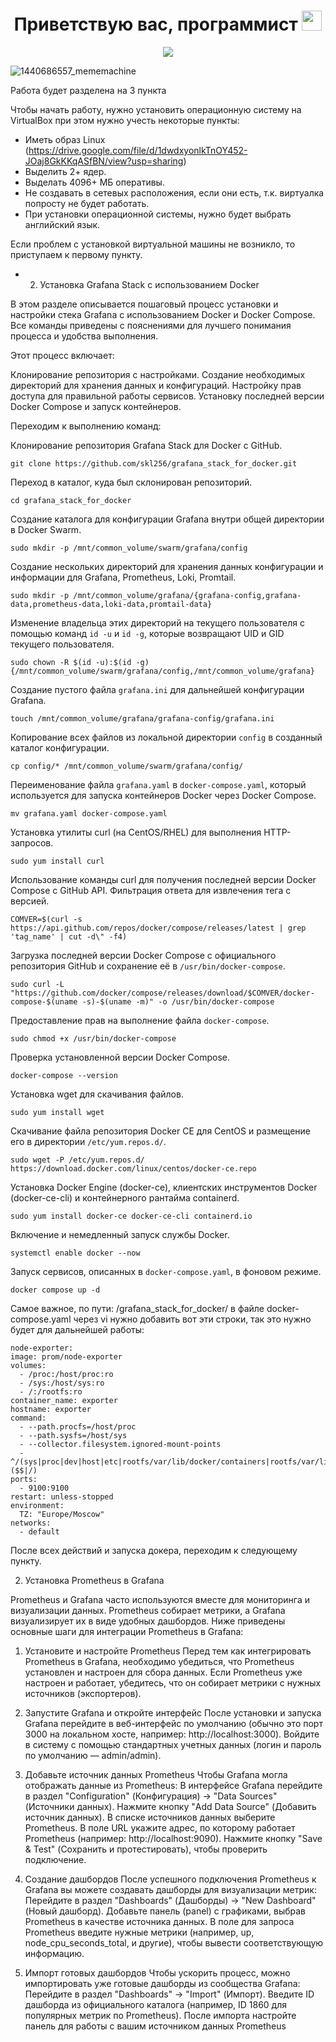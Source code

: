 <h1 align="center">Приветствую вас, программист</a> 
<img src="https://github.com/blackcater/blackcater/raw/main/images/Hi.gif" height="32"/></h1>
<div style="text-align:center"><img src="https://github.com/user-attachments/assets/9f15babe-67d3-4566-a3cf-b3fa07bea921" /></div>

![1440686557_mememachine](https://github.com/user-attachments/assets/9f15babe-67d3-4566-a3cf-b3fa07bea921)


Работа будет разделена на 3 пункта

Чтобы начать работу, нужно установить операционную систему на VirtualBox при этом нужно учесть некоторые пункты:

- Иметь образ Linux (https://drive.google.com/file/d/1dwdxyonlkTnOY452-JOaj8GkKKqASfBN/view?usp=sharing)
- Выделить 2+ ядер.
- Выделать 4096+ МБ оперативы.
- Не создавать в сетевых расположения, если они есть, т.к. виртуалка попросту не будет работать.
- При установки операционной системы, нужно будет выбрать английский язык.

Если проблем с установкой виртуальной машины не возникло, то приступаем к первому пункту.

- 2. Установка Grafana Stack с использованием Docker

В этом разделе описывается пошаговый процесс установки и настройки стека Grafana с использованием Docker и Docker Compose. Все команды приведены с пояснениями для лучшего понимания процесса и удобства выполнения.

Этот процесс включает:

Клонирование репозитория с настройками.
Создание необходимых директорий для хранения данных и конфигураций.
Настройку прав доступа для правильной работы сервисов.
Установку последней версии Docker Compose и запуск контейнеров.

Переходим к выполнению команд:

Клонирование репозитория Grafana Stack для Docker с GitHub.

    git clone https://github.com/skl256/grafana_stack_for_docker.git

Переход в каталог, куда был склонирован репозиторий.

    cd grafana_stack_for_docker
    
Создание каталога для конфигурации Grafana внутри общей директории в Docker Swarm.

    sudo mkdir -p /mnt/common_volume/swarm/grafana/config

Создание нескольких директорий для хранения данных конфигурации и информации для Grafana, Prometheus, Loki, Promtail.

    sudo mkdir -p /mnt/common_volume/grafana/{grafana-config,grafana-data,prometheus-data,loki-data,promtail-data}
   
Изменение владельца этих директорий на текущего пользователя с помощью команд `id -u` и `id -g`, которые возвращают UID и GID текущего пользователя.   

    sudo chown -R $(id -u):$(id -g) {/mnt/common_volume/swarm/grafana/config,/mnt/common_volume/grafana}
    
Создание пустого файла `grafana.ini` для дальнейшей конфигурации Grafana. 

    touch /mnt/common_volume/grafana/grafana-config/grafana.ini
    
Копирование всех файлов из локальной директории `config` в созданный каталог конфигурации.   

    cp config/* /mnt/common_volume/swarm/grafana/config/
    
Переименование файла `grafana.yaml` в `docker-compose.yaml`, который используется для запуска контейнеров Docker через Docker Compose. 

    mv grafana.yaml docker-compose.yaml

Установка утилиты curl (на CentOS/RHEL) для выполнения HTTP-запросов.

    sudo yum install curl
    
Использование команды curl для получения последней версии Docker Compose с GitHub API. Фильтрация ответа для извлечения тега с версией.

    COMVER=$(curl -s https://api.github.com/repos/docker/compose/releases/latest | grep 'tag_name' | cut -d\" -f4)

Загрузка последней версии Docker Compose с официального репозитория GitHub и сохранение её в `/usr/bin/docker-compose`.     

    sudo curl -L "https://github.com/docker/compose/releases/download/$COMVER/docker-compose-$(uname -s)-$(uname -m)" -o /usr/bin/docker-compose
    
Предоставление прав на выполнение файла `docker-compose`.  

    sudo chmod +x /usr/bin/docker-compose
    
Проверка установленной версии Docker Compose.

    docker-compose --version
    
Установка wget для скачивания файлов.   

    sudo yum install wget
    
Скачивание файла репозитория Docker CE для CentOS и размещение его в директории `/etc/yum.repos.d/`.

    sudo wget -P /etc/yum.repos.d/ https://download.docker.com/linux/centos/docker-ce.repo
    
Установка Docker Engine (docker-ce), клиентских инструментов Docker (docker-ce-cli) и контейнерного рантайма containerd.

    sudo yum install docker-ce docker-ce-cli containerd.io
    
Включение и немедленный запуск службы Docker.

    systemctl enable docker --now
    
Запуск сервисов, описанных в `docker-compose.yaml`, в фоновом режиме.

    docker compose up -d 

Самое важное, по пути: /grafana_stack_for_docker/ в файле docker-compose.yaml через vi нужно добавить вот эти строки, так это нужно будет для дальнейшей работы:

    node-exporter: 
    image: prom/node-exporter 
    volumes: 
      - /proc:/host/proc:ro 
      - /sys:/host/sys:ro 
      - /:/rootfs:ro 
    container_name: exporter 
    hostname: exporter 
    command: 
      - --path.procfs=/host/proc 
      - --path.sysfs=/host/sys 
      - --collector.filesystem.ignored-mount-points 
      - ^/(sys|proc|dev|host|etc|rootfs/var/lib/docker/containers|rootfs/var/lib/docker/overlay2|rootfs/run/docker/netns|rootfs/var/lib/docker/aufs)($$|/) 
    ports: 
      - 9100:9100 
    restart: unless-stopped 
    environment: 
      TZ: "Europe/Moscow" 
    networks: 
      - default

После всех действий и запуска докера, переходим к следующему пункту.

2. Установка Prometheus в Grafana

Prometheus и Grafana часто используются вместе для мониторинга и визуализации данных. Prometheus собирает метрики, а Grafana визуализирует их в виде удобных дашбордов. Ниже приведены основные шаги для интеграции Prometheus в Grafana:

1. Установите и настройте Prometheus
    Перед тем как интегрировать Prometheus в Grafana, необходимо убедиться, что Prometheus установлен и настроен для сбора данных. Если Prometheus уже настроен и работает, убедитесь, что он собирает метрики с нужных источников (экспортеров).

2. Запустите Grafana и откройте интерфейс
    После установки и запуска Grafana перейдите в веб-интерфейс по умолчанию (обычно это порт 3000 на локальном хосте, например: http://localhost:3000). Войдите в систему с помощью стандартных учетных данных (логин и пароль по умолчанию — admin/admin).

3. Добавьте источник данных Prometheus
    Чтобы Grafana могла отображать данные из Prometheus:
        В интерфейсе Grafana перейдите в раздел "Configuration" (Конфигурация) -> "Data Sources" (Источники данных).
        Нажмите кнопку "Add Data Source" (Добавить источник данных).
        В списке источников данных выберите Prometheus.
        В поле URL укажите адрес, по которому работает Prometheus (например: http://localhost:9090).
        Нажмите кнопку "Save & Test" (Сохранить и протестировать), чтобы проверить подключение.

4. Создание дашбордов
    После успешного подключения Prometheus к Grafana вы можете создавать дашборды для визуализации метрик:
        Перейдите в раздел "Dashboards" (Дашборды) -> "New Dashboard" (Новый дашборд).
        Добавьте панель (panel) с графиками, выбрав Prometheus в качестве источника данных.
        В поле для запроса Prometheus введите нужные метрики (например, up, node_cpu_seconds_total, и другие), чтобы вывести соответствующую информацию.

5. Импорт готовых дашбордов
    Чтобы ускорить процесс, можно импортировать уже готовые дашборды из сообщества Grafana:
        Перейдите в раздел "Dashboards" -> "Import" (Импорт).
        Введите ID дашборда из официального каталога (например, ID 1860 для популярных метрик по Prometheus).
        После импорта настройте панель для работы с вашим источником данных Prometheus
